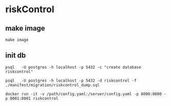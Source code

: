 # riskControl
## make image

```
make image
```

## init db

```
psql   -U postgres -h localhost -p 5432 -c "create database riskcontrol"
```

```
psql   -U postgres -h localhost -p 5432 -d riskcontrol -f ./manifest/migration/riskcontrol_dump.sql
```
```
docker run -it -v /path/config.yaml:/server/config.yaml -p 8000:8000 -p 8001:8001 riskcontrol
```
